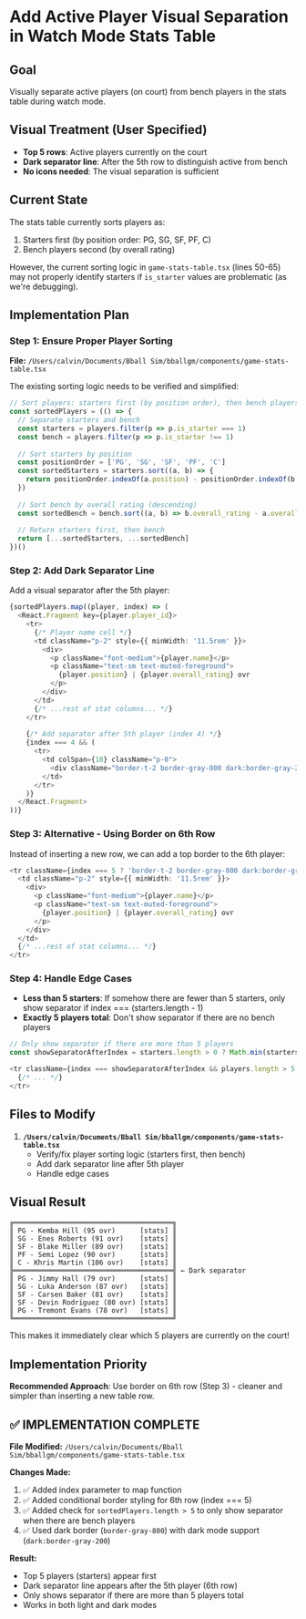 # Add Active Player Visual Separation in Watch Mode Stats Table

## Goal
Visually separate active players (on court) from bench players in the stats table during watch mode.

## Visual Treatment (User Specified)
- **Top 5 rows**: Active players currently on the court
- **Dark separator line**: After the 5th row to distinguish active from bench
- **No icons needed**: The visual separation is sufficient

## Current State
The stats table currently sorts players as:
1. Starters first (by position order: PG, SG, SF, PF, C)
2. Bench players second (by overall rating)

However, the current sorting logic in `game-stats-table.tsx` (lines 50-65) may not properly identify starters if `is_starter` values are problematic (as we're debugging).

## Implementation Plan

### Step 1: Ensure Proper Player Sorting

**File:** `/Users/calvin/Documents/Bball Sim/bballgm/components/game-stats-table.tsx`

The existing sorting logic needs to be verified and simplified:

```typescript
// Sort players: starters first (by position order), then bench players (by overall rating)
const sortedPlayers = (() => {
  // Separate starters and bench
  const starters = players.filter(p => p.is_starter === 1)
  const bench = players.filter(p => p.is_starter !== 1)
  
  // Sort starters by position
  const positionOrder = ['PG', 'SG', 'SF', 'PF', 'C']
  const sortedStarters = starters.sort((a, b) => {
    return positionOrder.indexOf(a.position) - positionOrder.indexOf(b.position)
  })
  
  // Sort bench by overall rating (descending)
  const sortedBench = bench.sort((a, b) => b.overall_rating - a.overall_rating)
  
  // Return starters first, then bench
  return [...sortedStarters, ...sortedBench]
})()
```

### Step 2: Add Dark Separator Line

Add a visual separator after the 5th player:

```typescript
{sortedPlayers.map((player, index) => (
  <React.Fragment key={player.player_id}>
    <tr>
      {/* Player name cell */}
      <td className="p-2" style={{ minWidth: '11.5rem' }}>
        <div>
          <p className="font-medium">{player.name}</p>
          <p className="text-sm text-muted-foreground">
            {player.position} | {player.overall_rating} ovr
          </p>
        </div>
      </td>
      {/* ...rest of stat columns... */}
    </tr>
    
    {/* Add separator after 5th player (index 4) */}
    {index === 4 && (
      <tr>
        <td colSpan={18} className="p-0">
          <div className="border-t-2 border-gray-800 dark:border-gray-200" />
        </td>
      </tr>
    )}
  </React.Fragment>
))}
```

### Step 3: Alternative - Using Border on 6th Row

Instead of inserting a new row, we can add a top border to the 6th player:

```typescript
<tr className={index === 5 ? 'border-t-2 border-gray-800 dark:border-gray-200' : ''}>
  <td className="p-2" style={{ minWidth: '11.5rem' }}>
    <div>
      <p className="font-medium">{player.name}</p>
      <p className="text-sm text-muted-foreground">
        {player.position} | {player.overall_rating} ovr
      </p>
    </div>
  </td>
  {/* ...rest of stat columns... */}
</tr>
```

### Step 4: Handle Edge Cases

- **Less than 5 starters**: If somehow there are fewer than 5 starters, only show separator if index === (starters.length - 1)
- **Exactly 5 players total**: Don't show separator if there are no bench players

```typescript
// Only show separator if there are more than 5 players
const showSeparatorAfterIndex = starters.length > 0 ? Math.min(starters.length - 1, 4) : -1

<tr className={index === showSeparatorAfterIndex && players.length > 5 ? 'border-t-2 border-gray-800 dark:border-gray-200' : ''}>
  {/* ... */}
</tr>
```

## Files to Modify

1. **`/Users/calvin/Documents/Bball Sim/bballgm/components/game-stats-table.tsx`**
   - Verify/fix player sorting logic (starters first, then bench)
   - Add dark separator line after 5th player
   - Handle edge cases

## Visual Result

```
╔═══════════════════════════════════════╗
║ PG - Kemba Hill (95 ovr)      [stats] ║
║ SG - Enes Roberts (91 ovr)    [stats] ║
║ SF - Blake Miller (89 ovr)    [stats] ║
║ PF - Semi Lopez (90 ovr)      [stats] ║
║ C - Khris Martin (106 ovr)    [stats] ║
╠═══════════════════════════════════════╣ ← Dark separator
║ PG - Jimmy Hall (79 ovr)      [stats] ║
║ SG - Luka Anderson (87 ovr)   [stats] ║
║ SF - Carsen Baker (81 ovr)    [stats] ║
║ SF - Devin Rodriguez (80 ovr) [stats] ║
║ PG - Tremont Evans (78 ovr)   [stats] ║
╚═══════════════════════════════════════╝
```

This makes it immediately clear which 5 players are currently on the court!

## Implementation Priority

**Recommended Approach**: Use border on 6th row (Step 3) - cleaner and simpler than inserting a new table row.

## ✅ IMPLEMENTATION COMPLETE

**File Modified:** `/Users/calvin/Documents/Bball Sim/bballgm/components/game-stats-table.tsx`

**Changes Made:**
1. ✅ Added index parameter to map function
2. ✅ Added conditional border styling for 6th row (index === 5)
3. ✅ Added check for `sortedPlayers.length > 5` to only show separator when there are bench players
4. ✅ Used dark border (`border-gray-800`) with dark mode support (`dark:border-gray-200`)

**Result:**
- Top 5 players (starters) appear first
- Dark separator line appears after the 5th player (6th row)
- Only shows separator if there are more than 5 players total
- Works in both light and dark modes